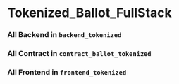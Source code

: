 # Tokenized_Ballot_FullStack

### All Backend in `backend_tokenized`

### All Contract in `contract_ballot_tokenized`

### All Frontend in `frontend_tokenized`

